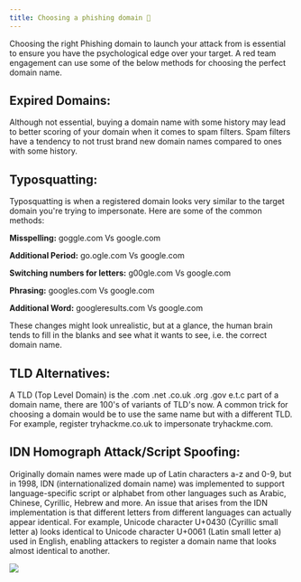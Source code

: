 ```yaml
---
title: Choosing a phishing domain 🦥
---
```

Choosing the right Phishing domain to launch your attack from is essential to ensure you have the psychological edge over your target. A red team engagement can use some of the below methods for choosing the perfect domain name.

## Expired Domains:

Although not essential, buying a domain name with some history may lead to better scoring of your domain when it comes to spam filters. Spam filters have a tendency to not trust brand new domain names compared to ones with some history.  

## Typosquatting:

Typosquatting is when a registered domain looks very similar to the target domain you're trying to impersonate. Here are some of the common methods:

**Misspelling:** goggle.com Vs google.com

**Additional Period:** go.ogle.com Vs google.com

**Switching numbers for letters:** g00gle.com Vs google.com

**Phrasing:** googles.com Vs google.com

**Additional Word:** googleresults.com Vs google.com

These changes might look unrealistic, but at a glance, the human brain tends to fill in the blanks and see what it wants to see, i.e. the correct domain name.

## TLD Alternatives:

A TLD (Top Level Domain) is the .com .net .co.uk .org .gov e.t.c part of a domain name, there are 100's of variants of TLD's now. A common trick for choosing a domain would be to use the same name but with a different TLD. For example, register tryhackme.co.uk to impersonate tryhackme.com.

## IDN Homograph Attack/Script Spoofing:

Originally domain names were made up of Latin characters a-z and 0-9, but in 1998, IDN (internationalized domain name) was implemented to support language-specific script or alphabet from other languages such as Arabic, Chinese, Cyrillic, Hebrew and more. An issue that arises from the IDN implementation is that different letters from different languages can actually appear identical. For example, Unicode character U+0430 (Cyrillic small letter a) looks identical to Unicode character U+0061 (Latin small letter a) used in English, enabling attackers to register a domain name that looks almost identical to another.

![](Pasted%20image%2020240128145536.png)

